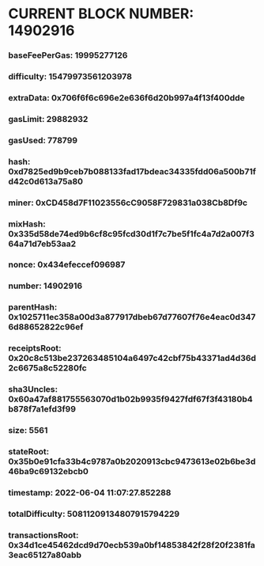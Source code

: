 # CURRENT BLOCK NUMBER: 14902916

### baseFeePerGas: 19995277126
### difficulty: 15479973561203978
### extraData: 0x706f6f6c696e2e636f6d20b997a4f13f400dde
### gasLimit: 29882932
### gasUsed: 778799
### hash: 0xd7825ed9b9ceb7b088133fad17bdeac34335fdd06a500b71fd42c0d613a75a80
### miner: 0xCD458d7F11023556cC9058F729831a038Cb8Df9c
### mixHash: 0x335d58de74ed9b6cf8c95fcd30d1f7c7be5f1fc4a7d2a007f364a71d7eb53aa2
### nonce: 0x434efeccef096987
### number: 14902916
### parentHash: 0x1025711ec358a00d3a877917dbeb67d77607f76e4eac0d3476d88652822c96ef
### receiptsRoot: 0x20c8c513be237263485104a6497c42cbf75b43371ad4d36d2c6675a8c52280fc
### sha3Uncles: 0x60a47af881755563070d1b02b9935f9427fdf67f3f43180b4b878f7a1efd3f99
### size: 5561
### stateRoot: 0x35b0e91cfa33b4c9787a0b2020913cbc9473613e02b6be3d46ba9c69132ebcb0
### timestamp: 2022-06-04 11:07:27.852288
### totalDifficulty: 50811209134807915794229
### transactionsRoot: 0x34d1ce45462dcd9d70ecb539a0bf14853842f28f20f2381fa3eac65127a80abb
